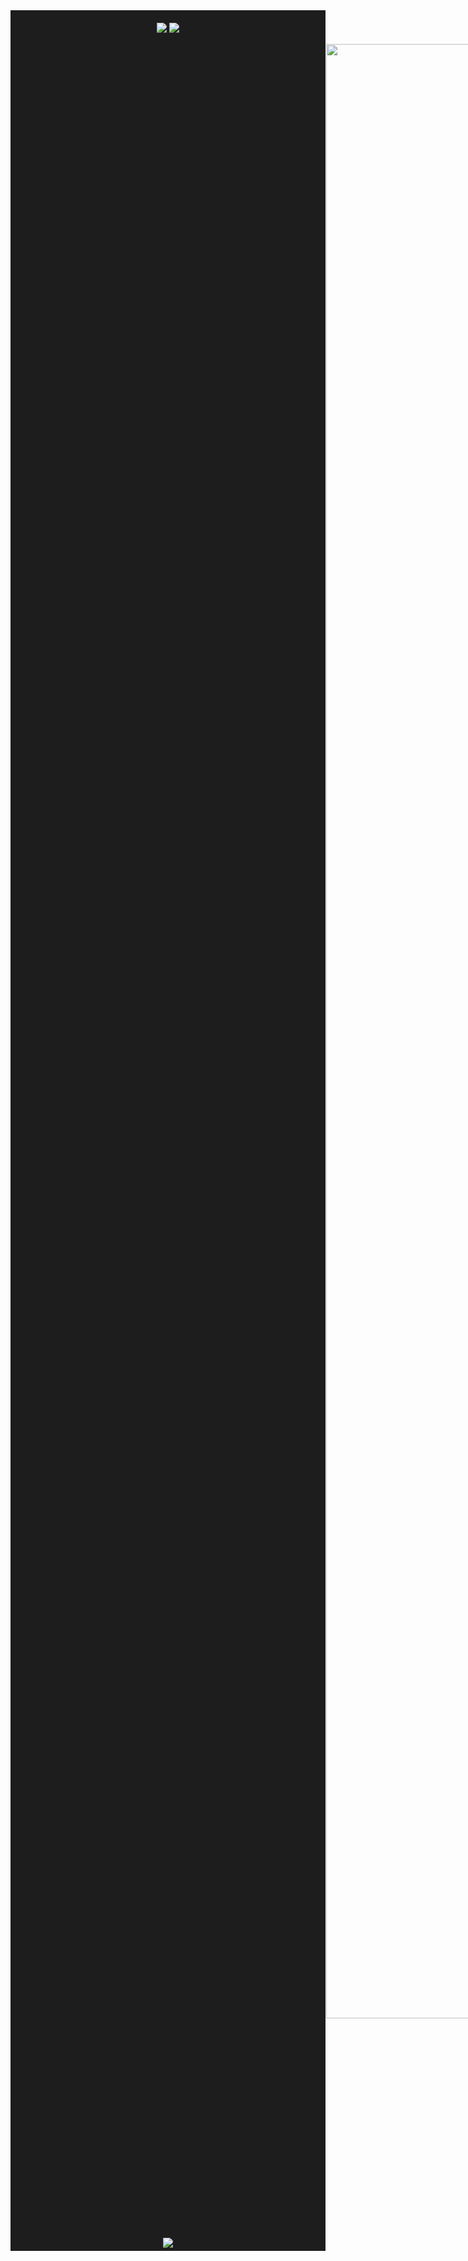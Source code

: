 <div style="background-color: #1D1D1D; padding: 5px">
  <!-- Overview Cards -->
  <p align="center" style="padding:1px;">
  <img src="https://github-readme-stats.vercel.app/api?username=douglaskosvoski&show_icons=true&count_private=true&line_height=27&theme=vue&include_all_commits=true">
  <img src="https://github-readme-stats.vercel.app/api/top-langs/?username=douglaskosvoski&count_private=true&hide=VHDL,GDScript,Java,CSS,HTML,Assembly&langs_count=3&theme=vue">
  </p>
  
  <img style="margin-left:500px;" width="90%" src="https://activity-graph.herokuapp.com/graph?username=Douglaskosvoski&bg_color=FFFEFE&color=000&line=67C59B&point=000"/>
  
  <div align="center">
    <img src="https://github-profile-trophy.vercel.app/?username=DouglasKosvoski&column=7&theme=onedark" />
  </div>
</div>
